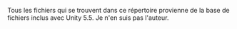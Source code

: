 Tous les fichiers qui se trouvent dans ce répertoire provienne de la base de fichiers inclus avec Unity 5.5. Je n'en suis pas l'auteur.
